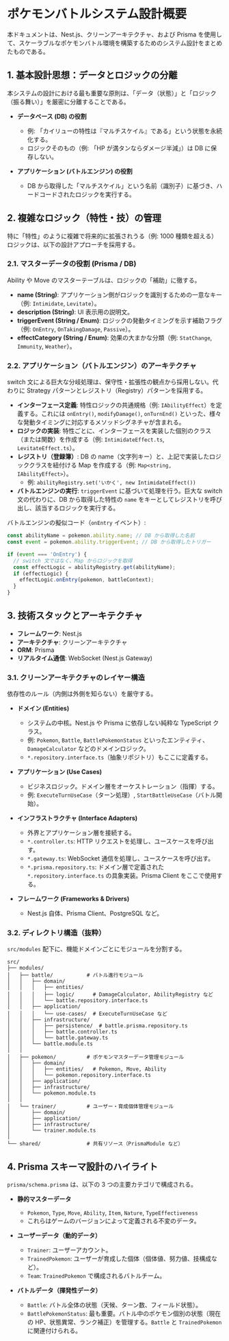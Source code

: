 # ポケモンバトルシステム設計概要

本ドキュメントは、Nest.js、クリーンアーキテクチャ、および Prisma を使用して、スケーラブルなポケモンバトル環境を構築するためのシステム設計をまとめたものである。

## 1. 基本設計思想：データとロジックの分離

本システムの設計における最も重要な原則は、「データ（状態）」と「ロジック（振る舞い）」を厳密に分離することである。

- **データベース (DB) の役割**
  - 例: 「カイリューの特性は『マルチスケイル』である」という状態を永続化する。
  - ロジックそのもの（例: 「HP が満タンならダメージ半減」）は DB に保存しない。

- **アプリケーション (バトルエンジン) の役割**
  - DB から取得した「マルチスケイル」という名前（識別子）に基づき、ハードコードされたロジックを実行する。

## 2. 複雑なロジック（特性・技）の管理

特に「特性」のように複雑で将来的に拡張されうる（例: 1000 種類を超える）ロジックは、以下の設計アプローチを採用する。

### 2.1. マスターデータの役割 (Prisma / DB)

Ability や Move のマスターテーブルは、ロジックの「補助」に徹する。

- **name (String)**: アプリケーション側がロジックを識別するための一意なキー（例: `Intimidate`, `Levitate`）。
- **description (String)**: UI 表示用の説明文。
- **triggerEvent (String / Enum)**: ロジックの発動タイミングを示す補助フラグ（例: `OnEntry`, `OnTakingDamage`, `Passive`）。
- **effectCategory (String / Enum)**: 効果の大まかな分類（例: `StatChange`, `Immunity`, `Weather`）。

### 2.2. アプリケーション（バトルエンジン）のアーキテクチャ

switch 文による巨大な分岐処理は、保守性・拡張性の観点から採用しない。代わりに Strategy パターンとレジストリ（Registry）パターンを採用する。

- **インターフェース定義**: 特性ロジックの共通規格（例: `IAbilityEffect`）を定義する。これには `onEntry()`, `modifyDamage()`, `onTurnEnd()` といった、様々な発動タイミングに対応するメソッドシグネチャが含まれる。
- **ロジックの実装**: 特性ごとに、インターフェースを実装した個別のクラス（または関数）を作成する（例: `IntimidateEffect.ts`, `LevitateEffect.ts`）。
- **レジストリ（登録簿）**: DB の name（文字列キー）と、上記で実装したロジッククラスを紐付ける Map を作成する（例: `Map<string, IAbilityEffect>`）。
  - 例: `abilityRegistry.set('いかく', new IntimidateEffect())`
- **バトルエンジンの実行**: `triggerEvent` に基づいて処理を行う。巨大な switch 文の代わりに、DB から取得した特性の `name` をキーとしてレジストリを呼び出し、該当するロジックを実行する。

バトルエンジンの擬似コード（`onEntry` イベント）:

```ts
const abilityName = pokemon.ability.name; // DB から取得した名前
const event = pokemon.ability.triggerEvent; // DB から取得したトリガー

if (event === 'OnEntry') {
  // switch 文ではなく、Map からロジックを取得
  const effectLogic = abilityRegistry.get(abilityName);
  if (effectLogic) {
    effectLogic.onEntry(pokemon, battleContext);
  }
}
```

## 3. 技術スタックとアーキテクチャ

- **フレームワーク**: Nest.js
- **アーキテクチャ**: クリーンアーキテクチャ
- **ORM**: Prisma
- **リアルタイム通信**: WebSocket (Nest.js Gateway)

### 3.1. クリーンアーキテクチャのレイヤー構造

依存性のルール（内側は外側を知らない）を厳守する。

- **ドメイン (Entities)**
  - システムの中核。Nest.js や Prisma に依存しない純粋な TypeScript クラス。
  - 例: `Pokemon`, `Battle`, `BattlePokemonStatus` といったエンティティ、`DamageCalculator` などのドメインロジック。
  - `*.repository.interface.ts`（抽象リポジトリ）もここに定義する。

- **アプリケーション (Use Cases)**
  - ビジネスロジック。ドメイン層をオーケストレーション（指揮）する。
  - 例: `ExecuteTurnUseCase`（ターン処理）, `StartBattleUseCase`（バトル開始）。

- **インフラストラクチャ (Interface Adapters)**
  - 外界とアプリケーション層を接続する。
  - `*.controller.ts`: HTTP リクエストを処理し、ユースケースを呼び出す。
  - `*.gateway.ts`: WebSocket 通信を処理し、ユースケースを呼び出す。
  - `*.prisma.repository.ts`: ドメイン層で定義された `*.repository.interface.ts` の具象実装。Prisma Client をここで使用する。

- **フレームワーク (Frameworks & Drivers)**
  - Nest.js 自体、Prisma Client、PostgreSQL など。

### 3.2. ディレクトリ構造（抜粋）

`src/modules` 配下に、機能ドメインごとにモジュールを分割する。

```text
src/
├── modules/
│   ├── battle/           # バトル進行モジュール
│   │   ├── domain/
│   │   │   ├── entities/
│   │   │   ├── logic/      # DamageCalculator, AbilityRegistry など
│   │   │   └── battle.repository.interface.ts
│   │   ├── application/
│   │   │   └── use-cases/  # ExecuteTurnUseCase など
│   │   ├── infrastructure/
│   │   │   ├── persistence/  # battle.prisma.repository.ts
│   │   │   ├── battle.controller.ts
│   │   │   └── battle.gateway.ts
│   │   └── battle.module.ts
│   │
│   ├── pokemon/          # ポケモンマスターデータ管理モジュール
│   │   ├── domain/
│   │   │   ├── entities/   # Pokemon, Move, Ability
│   │   │   └── pokemon.repository.interface.ts
│   │   ├── application/
│   │   ├── infrastructure/
│   │   └── pokemon.module.ts
│   │
│   └── trainer/          # ユーザー・育成個体管理モジュール
│       ├── domain/
│       ├── application/
│       ├── infrastructure/
│       └── trainer.module.ts
│
└── shared/               # 共有リソース（PrismaModule など）
```

## 4. Prisma スキーマ設計のハイライト

`prisma/schema.prisma` は、以下の 3 つの主要カテゴリで構成される。

- **静的マスターデータ**
  - `Pokemon`, `Type`, `Move`, `Ability`, `Item`, `Nature`, `TypeEffectiveness`
  - これらはゲームのバージョンによって定義される不変のデータ。

- **ユーザーデータ（動的データ）**
  - `Trainer`: ユーザーアカウント。
  - `TrainedPokemon`: ユーザーが育成した個体（個体値、努力値、技構成など）。
  - `Team`: `TrainedPokemon` で構成されるバトルチーム。

- **バトルデータ（揮発性データ）**
  - `Battle`: バトル全体の状態（天候、ターン数、フィールド状態）。
  - `BattlePokemonStatus`: 最も重要。バトル中のポケモン個別の状態（現在の HP、状態異常、ランク補正）を管理する。`Battle` と `TrainedPokemon` に関連付けられる。
